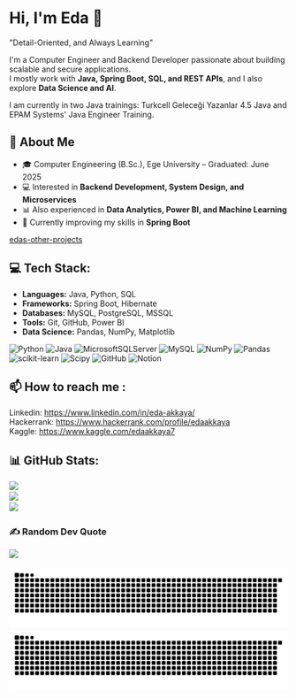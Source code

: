 # Hi, I'm Eda 👋

"Detail-Oriented, and Always Learning"

I'm a Computer Engineer and Backend Developer passionate about building scalable and secure applications.  
I mostly work with **Java, Spring Boot, SQL, and REST APIs**, and I also explore **Data Science and AI**.

I am currently in two Java trainings: Turkcell Geleceği Yazanlar 4.5 Java and EPAM Systems' Java Engineer Training.  

## 🔎 About Me
- 🎓 Computer Engineering (B.Sc.), Ege University – Graduated: June 2025
- 💻 Interested in **Backend Development, System Design, and Microservices**
- 📊 Also experienced in **Data Analytics, Power BI, and Machine Learning**
- 🌱 Currently improving my skills in **Spring Boot**

[edas-other-projects](https://github.com/edas-other-projects)

## 💻 Tech Stack:
- **Languages:** Java, Python, SQL  
- **Frameworks:** Spring Boot, Hibernate  
- **Databases:** MySQL, PostgreSQL, MSSQL  
- **Tools:** Git, GitHub, Power BI  
- **Data Science:** Pandas, NumPy, Matplotlib<br>

  
![Python](https://img.shields.io/badge/python-3670A0?style=flat&logo=python&logoColor=ffdd54) 
![Java](https://img.shields.io/badge/java-%23ED8B00.svg?style=flat&logo=openjdk&logoColor=white) 
![MicrosoftSQLServer](https://img.shields.io/badge/Microsoft%20SQL%20Server-CC2927?style=flat&logo=microsoft%20sql%20server&logoColor=white) 
![MySQL](https://img.shields.io/badge/mysql-4479A1.svg?style=flat&logo=mysql&logoColor=white) 
![NumPy](https://img.shields.io/badge/numpy-%23013243.svg?style=flat&logo=numpy&logoColor=white) 
![Pandas](https://img.shields.io/badge/pandas-%23150458.svg?style=flat&logo=pandas&logoColor=white) 
![scikit-learn](https://img.shields.io/badge/scikit--learn-%23F7931E.svg?style=flat&logo=scikit-learn&logoColor=white) 
![Scipy](https://img.shields.io/badge/SciPy-%230C55A5.svg?style=flat&logo=scipy&logoColor=%white) 
![GitHub](https://img.shields.io/badge/github-%23121011.svg?style=flat&logo=github&logoColor=white) 
![Notion](https://img.shields.io/badge/Notion-%23000000.svg?style=flat&logo=notion&logoColor=white)<br>


## 📫 How to reach me :
Linkedin: https://www.linkedin.com/in/eda-akkaya/<br>
Hackerrank: https://www.hackerrank.com/profile/edaakkaya<br>
Kaggle: https://www.kaggle.com/edaakkaya7<br>


## 📊 GitHub Stats:
![](https://github-readme-stats.vercel.app/api?username=eda-akkaya&theme=dark&hide_border=false&include_all_commits=false&count_private=false)<br/>
![](https://nirzak-streak-stats.vercel.app/?user=eda-akkaya&theme=dark&hide_border=false)<br/>
![](https://github-readme-stats.vercel.app/api/top-langs/?username=eda-akkaya&theme=dark&hide_border=false&include_all_commits=false&count_private=false&layout=compact)


### ✍️ Random Dev Quote
![](https://quotes-github-readme.vercel.app/api?type=horizontal&theme=radical)


![snake_gif](https://github.com/eda-akkaya/eda-akkaya/blob/output/github-contribution-grid-snake.svg)
![snake_gif](https://github.com/eda-akkaya/eda-akkaya/blob/output/github-contribution-grid-snake-dark.svg)
